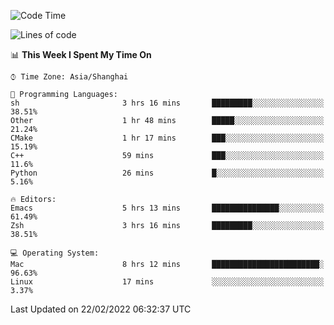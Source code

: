 <!--START_SECTION:waka-->
![Code Time](http://img.shields.io/badge/Code%20Time-623%20hrs%2040%20mins-blue)

![Lines of code](https://img.shields.io/badge/From%20Hello%20World%20I%27ve%20Written-22%20Thousand%20lines%20of%20code-blue)

📊 **This Week I Spent My Time On** 

```text
⌚︎ Time Zone: Asia/Shanghai

💬 Programming Languages: 
sh                       3 hrs 16 mins       █████████░░░░░░░░░░░░░░░░   38.51% 
Other                    1 hr 48 mins        █████░░░░░░░░░░░░░░░░░░░░   21.24% 
CMake                    1 hr 17 mins        ███░░░░░░░░░░░░░░░░░░░░░░   15.19% 
C++                      59 mins             ███░░░░░░░░░░░░░░░░░░░░░░   11.6% 
Python                   26 mins             █░░░░░░░░░░░░░░░░░░░░░░░░   5.16%

🔥 Editors: 
Emacs                    5 hrs 13 mins       ███████████████░░░░░░░░░░   61.49% 
Zsh                      3 hrs 16 mins       █████████░░░░░░░░░░░░░░░░   38.51%

💻 Operating System: 
Mac                      8 hrs 12 mins       ████████████████████████░   96.63% 
Linux                    17 mins             ░░░░░░░░░░░░░░░░░░░░░░░░░   3.37%

```


 Last Updated on 22/02/2022 06:32:37 UTC
<!--END_SECTION:waka-->
